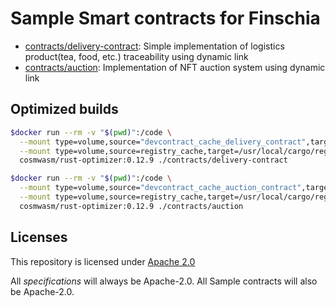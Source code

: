 #  Sample Smart contracts for Finschia
* [contracts/delivery-contract](./contracts/delivery-contract): Simple implementation of logistics product(tea, food, etc.) traceability using dynamic link
* [contracts/auction](./contracts/auction): Implementation of NFT auction system using dynamic link

## Optimized builds

```sh
$docker run --rm -v "$(pwd)":/code \
  --mount type=volume,source="devcontract_cache_delivery_contract",target=/code/contracts/delivery-contract/target \
  --mount type=volume,source=registry_cache,target=/usr/local/cargo/registry \
  cosmwasm/rust-optimizer:0.12.9 ./contracts/delivery-contract 
```

```sh
$docker run --rm -v "$(pwd)":/code \
  --mount type=volume,source="devcontract_cache_auction_contract",target=/code/auction/target \
  --mount type=volume,source=registry_cache,target=/usr/local/cargo/registry \
  cosmwasm/rust-optimizer:0.12.9 ./contracts/auction
```

## Licenses

This repository is licensed under [Apache 2.0](./LICENSE)

All _specifications_ will always be Apache-2.0. All Sample contracts will also be Apache-2.0.